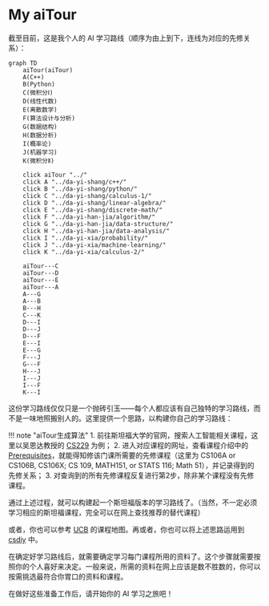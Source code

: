 # My aiTour

截至目前，这是我个人的 AI 学习路线（顺序为由上到下，连线为对应的先修关系）：

```mermaid
graph TD
    aiTour(aiTour)
    A(C++)
    B(Python)
    C(微积分Ⅰ)
    D(线性代数)
    E(离散数学)
    F(算法设计与分析)
    G(数据结构)
    H(数据分析)
    I(概率论)
    J(机器学习)
    K(微积分Ⅱ)

    click aiTour "../"
    click A "../da-yi-shang/c++/"
    click B "../da-yi-shang/python/"
    click C "../da-yi-shang/calculus-1/"
    click D "../da-yi-shang/linear-algebra/"
    click E "../da-yi-shang/discrete-math/"
    click F "../da-yi-han-jia/algorithm/"
    click G "../da-yi-han-jia/data-structure/"
    click H "../da-yi-han-jia/data-analysis/"
    click I "../da-yi-xia/probability/"
    click J "../da-yi-xia/machine-learning/"
    click K "../da-yi-xia/calculus-2/"

    aiTour---C
    aiTour---D
    aiTour---E
    aiTour---A
    A---G
    A---B
    B---H
    C---K
    D---I
    D---J
    D---F
    E---I
    E---G
    F---J
    G---F
    H---J
    I---J
    I---F
    K---I
```

这份学习路线仅仅只是一个抛砖引玉——每个人都应该有自己独特的学习路线，而不是一味地照搬别人的。这里提供一个思路，以构建你自己的学习路线：

!!! note "aiTour生成算法"
    1. 前往斯坦福大学的官网，搜索人工智能相关课程，这里以吴恩达教授的 [CS229](https://cs229.stanford.edu/) 为例；
    2. 进入对应课程的网址，查看课程介绍中的 [Prerequisites](https://docs.google.com/document/d/1P2s6xxcAT9VRwnEHApB3NHnIpcR8WWvyswHh3xDH_0E/edit#heading=h.u0en5qo62ffo)，就能得知修该门课所需要的先修课程（这里为 CS106A or CS106B, CS106X; CS 109, MATH151, or STATS 116; Math 51），并记录得到的先修关系；
    3. 对查询到的所有先修课程反复进行第2步，除非某个课程没有先修课程。

通过上述过程，就可以构建起一个斯坦福版本的学习路线了。（当然，不一定必须学习相应的斯坦福课程，完全可以在网上查找推荐的替代课程）

或者，你也可以参考 [UCB](https://hkn.eecs.berkeley.edu/courseguides) 的课程地图。再或者，你也可以将上述思路运用到 [csdiy](https://csdiy.wiki) 中。

在确定好学习路线后，就需要确定学习每门课程所用的资料了。这个步骤就需要按照你的个人喜好来决定。一般来说，所需的资料在网上应该是数不胜数的，你可以按需挑选最符合你胃口的资料和课程。

在做好这些准备工作后，请开始你的 AI 学习之旅吧！

